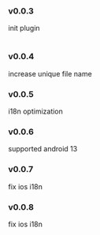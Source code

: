 ### v0.0.3
init plugin
#
### v0.0.4
increase unique file name

### v0.0.5
i18n optimization

### v0.0.6
supported android 13

### v0.0.7
fix ios i18n

### v0.0.8
fix ios i18n
